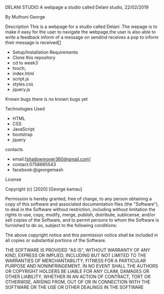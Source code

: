 DELANI STUDIO
A webpage a studio called Delani studio, 22/02/2019

By Muthoni George

Description
This is a webpage for a studio called Delani .The wepage is to make it easy for the user to navigate the webpage,the user is also able to write a feedback inform of a message on sendind receives a pop to inform their message is received[]

* Setup/Installation Requirements
* Clone this repository
* cd to week3
* touch;
* index.html
* script.js
* styles.css
* jquery.js

Known bugs
there is no known bugs yet

Technologies Used
* HTML
* CSS 
* JavaScript
* bootstrap
* jquery

contacts
* email:[shadowmover360@gmail.com]
* contact:0758685543
* facebook:@georgemash


License


Copyright (c) [2020] [George kamau]

Permission is hereby granted, free of charge, to any person obtaining a copy
of this software and associated documentation files (the "Software"), to deal
in the Software without restriction, including without limitation the rights
to use, copy, modify, merge, publish, distribute, sublicense, and/or sell
copies of the Software, and to permit persons to whom the Software is
furnished to do so, subject to the following conditions:

The above copyright notice and this permission notice shall be included in all
copies or substantial portions of the Software.

THE SOFTWARE IS PROVIDED "AS IS", WITHOUT WARRANTY OF ANY KIND, EXPRESS OR
IMPLIED, INCLUDING BUT NOT LIMITED TO THE WARRANTIES OF MERCHANTABILITY,
FITNESS FOR A PARTICULAR PURPOSE AND NONINFRINGEMENT. IN NO EVENT SHALL THE
AUTHORS OR COPYRIGHT HOLDERS BE LIABLE FOR ANY CLAIM, DAMAGES OR OTHER
LIABILITY, WHETHER IN AN ACTION OF CONTRACT, TORT OR OTHERWISE, ARISING FROM,
OUT OF OR IN CONNECTION WITH THE SOFTWARE OR THE USE OR OTHER DEALINGS IN THE
SOFTWARE